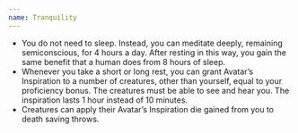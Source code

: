```yaml
---
name: Tranquility
---
```

- You do not need to sleep. Instead, you can meditate deeply, remaining semiconscious,
for 4 hours a day. After resting in this way, you gain the same benefit that a human does from 8 hours of sleep.
- Whenever you take a short or long rest, you can grant Avatar’s Inspiration to a number of creatures,
other than yourself, equal to your proficiency bonus. The creatures must be able to see and hear you.
The inspiration lasts 1 hour instead of 10 minutes.
- Creatures can apply their Avatar’s Inspiration die gained from you to death saving throws.
